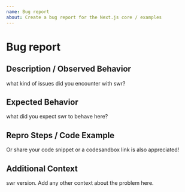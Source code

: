```yaml
---
name: Bug report
about: Create a bug report for the Next.js core / examples
---
```


# Bug report

## Description / Observed Behavior

what kind of issues did you encounter with swr?

## Expected Behavior

what did you expect swr to behave here?

## Repro Steps / Code Example

Or share your code snippet or a codesandbox link is also appreciated!

## Additional Context

swr version. 
Add any other context about the problem here.

